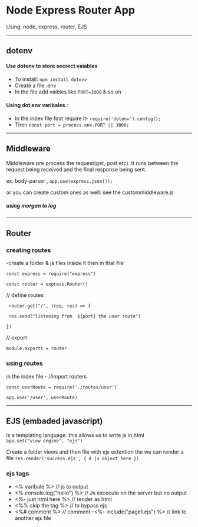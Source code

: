 # Node Express Router App
 
 Using:  node, express, router, EJS

<hr>

## dotenv

 #### Use dotenv to store secrect vaiables
 - To install:  `npm install dotenv`
 - Create a file .env 
 - In the file add vaibles like `PORT=3000` & so on

#### Using dot env varibales :
- In the index file first require it-
  `require('dotenv').config();`
-  Then 
  `const port = process.env.PORT || 3000;`

<hr>

## Middleware
Middleware pre process the request(get, post etc). 
It runs between the request being received and the final response being sent.

ex: body-parser , `app.use(express.json());`

or you can create custom ones as well: see the custommiddleware.js

 ##### using morgan to log 

<hr>

## Router

### creating routes 
-create a folder & js files inside it then in that file

  `const express = require("express")`

  `const router = express.Router()`

  // define routes

   ` router.get("/", (req, res) => {`

   ` res.send("listening from  ${port} the user route")`

  `})`
  
  // export 
  
  `module.exports = router`


  ### using routes 

  in the index file - 
  //import routers

`const userRoute = require('./routes/user')`

`app.use('/user', userRoute)`

<hr>

## EJS (embaded javascript)
Is a templating language. this allows us to write js in html  
`app.set("view engine", "ejs")`

Create a folder views and then file with ejs extention
the we can render a file
 `res.render('success.ejs', { A js object here })` 

### ejs tags 

- <% varibale   %> // js to output 
- <% console.log("hello") %> // Js excecute on the server but no output
- <%- <para> just html here <para> %> // render as html
- <%% skip the tag  %> // to bypass ejs
- <%# comment  %> // comment 
-<%- include("page1.ejs") %> // link to another ejs file 
